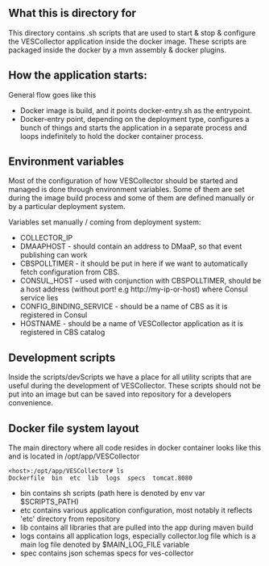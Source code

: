 ## What this is directory for
This directory contains .sh scripts that are used to start & stop & configure the VESCollector application
inside the docker image.
These scripts are packaged inside the docker by a mvn assembly & docker plugins.

## How the application starts:
General flow goes like this
- Docker image is build, and it points docker-entry.sh as the entrypoint.
- Docker-entry point, depending on the deployment type,
configures a bunch of things and starts the application in a separate process
and loops indefinitely to hold the docker container process.

## Environment variables
Most of the configuration of how VESCollector should be started and managed is done through environment variables.
Some of them are set during the image build process and some of them are defined manually or by
a particular deployment system.

Variables set manually / coming from deployment system:
- COLLECTOR_IP
- DMAAPHOST - should contain an address to DMaaP, so that event publishing can work
- CBSPOLLTIMER - it should be put in here if we want to automatically fetch configuration from CBS.
- CONSUL_HOST - used with conjunction with CBSPOLLTIMER, should be a host address (without port! e.g http://my-ip-or-host) where Consul service lies
- CONFIG_BINDING_SERVICE - should be a name of CBS as it is registered in Consul
- HOSTNAME - should be a name of VESCollector application as it is registered in CBS catalog

## Development scripts
Inside the scripts/devScripts we have a place for all utility scripts that are useful during the development
of VESCollector. These scripts should not be put into an image but can be saved into repository for a developers convenience.

## Docker file system layout
The main directory where all code resides in docker container
looks like this and is located in /opt/app/VESCollector
```
<host>:/opt/app/VESCollector# ls
Dockerfile  bin  etc  lib  logs  specs	tomcat.8080
```
- bin contains sh scripts (path here is denoted by env var $SCRIPTS_PATH)
- etc contains various application configuration, most notably it reflects 'etc' directory from repository
- lib contains all libraries that are pulled into the app during maven build
- logs contains all application logs, especially collector.log file which is a main log file denoted by $MAIN_LOG_FILE variable
- spec contains json schemas specs for ves-collector